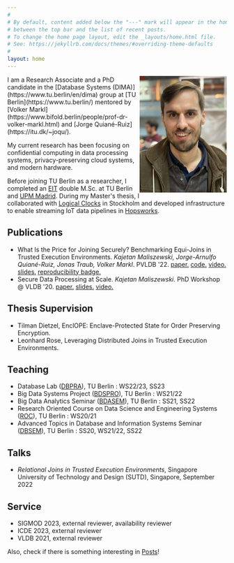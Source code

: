```yaml
---
#
# By default, content added below the "---" mark will appear in the home page
# between the top bar and the list of recent posts.
# To change the home page layout, edit the _layouts/home.html file.
# See: https://jekyllrb.com/docs/themes/#overriding-theme-defaults
#
layout: home
---
```


<img align="right" src="./assets/portrait.jpg" width="200">
I am a Research Associate and a PhD candidate in the [Database Systems (DIMA)](https://www.tu.berlin/en/dima) group at [TU Berlin](https://www.tu.berlin/) mentored by [Volker Markl](https://www.bifold.berlin/people/prof-dr-volker-markl.html) and [Jorge Quiané-Ruiz](https://itu.dk/~joqu/). 

My current research has been focusing on confidential computing in data processing systems, privacy-preserving cloud systems, and modern hardware.

Before joining TU Berlin as a researcher, I completed an [EIT](https://www.eitdigital.eu/) double M.Sc. at TU Berlin and [UPM Madrid](https://www.upm.es/). During my Master's thesis, I collaborated with [Logical Clocks](https://logicalclocks.com) in Stockholm and developed infrastructure to enable streaming IoT data pipelines in [Hopsworks](https://www.hopsworks.ai/).

## Publications
* What Is the Price for Joining Securely? Benchmarking Equi-Joins in Trusted Execution Environments. *Kajetan Maliszewski, Jorge-Arnulfo Quiané-Ruiz, Jonas Traub, Volker Markl*. PVLDB '22. [paper.](https://vldb.org/pvldb/vol15/p659-maliszewski.pdf) [code.](https://github.com/agora-ecosystem/tee-bench) [video.](https://www.youtube.com/watch?v=fx3TLVXXdyo) [slides.](https://www.slideshare.net/Kajetan4/what-is-the-price-of-joining-securely-benchmarking-equijoins-in-trusted-execution-environments) [reproducibility badge.](https://www.tu.berlin/en/dima/news-details/ein-artikel-von-dima-forschern-wurde-mit-dem-vldb-reproducibility-badge-ausgezeichnet)
* Secure Data Processing at Scale. *Kajetan Maliszewski*. PhD Workshop @ VLDB '20. [paper.](http://ceur-ws.org/Vol-2652/paper07.pdf) [slides.](https://kai-chi.github.io/assets/2020_phd_vldb_slides.pdf) [video.](https://www.youtube.com/watch?v=wSNN64zvSFA)

## Thesis Supervision
* Tilman Dietzel, EnclOPE: Enclave-Protected State for Order Preserving Encryption.
* Leonhard Rose, Leveraging Distributed Joins in Trusted Execution Environments.

## Teaching
* Database Lab ([DBPRA](https://moseskonto.tu-berlin.de/moses/modultransfersystem/bolognamodule/beschreibung/anzeigen.html?nummer=40400&version=8&sprache=2)), TU Berlin : WS22/23, SS23
* Big Data Systems Project ([BDSPRO](https://moseskonto.tu-berlin.de/moses/modultransfersystem/bolognamodule/beschreibung/anzeigen.html?nummer=40494&version=7&sprache=2)), TU Berlin : WS21/22
* Big Data Analytics Seminar ([BDASEM](https://moseskonto.tu-berlin.de/moses/modultransfersystem/bolognamodule/beschreibung/anzeigen.html?nummer=40353&version=9&sprache=2)), TU Berlin  : SS21, SS22
* Research Oriented Course on Data Science and Engineering Systems ([ROC](https://moseskonto.tu-berlin.de/moses/modultransfersystem/bolognamodule/beschreibung/anzeigen.html?nummer=40968&version=5&sprache=2)), TU Berlin : WS20/21
* Advanced Topics in Database and Information Systems Seminar ([DBSEM](https://moseskonto.tu-berlin.de/moses/modultransfersystem/bolognamodule/beschreibung/anzeigen.html?nummer=40402&version=8&sprache=2)), TU Berlin : SS20, WS21/22, SS22

## Talks
* *Relational Joins in Trusted Execution Environments*, Singapore University of Technology and Design (SUTD), Singapore, September 2022

## Service
* SIGMOD 2023, external reviewer, availability reviewer
* ICDE 2023, external reviewer
* VLDB 2021, external reviewer

Also, check if there is something interesting in [Posts](/posts)!


